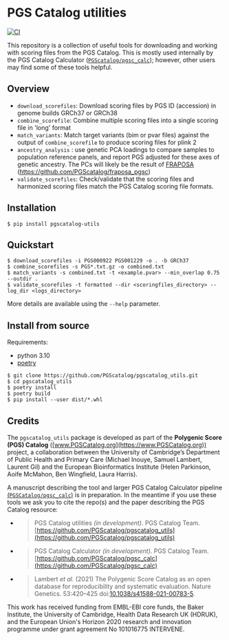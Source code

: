 # PGS Catalog utilities

[![CI](https://github.com/PGScatalog/pgscatalog_utils/actions/workflows/main.yml/badge.svg)](https://github.com/PGScatalog/pgscatalog_utils/actions/workflows/main.yml)

This repository is a collection of useful tools for downloading and working with scoring files from the
PGS Catalog. This is mostly used internally by the PGS Catalog Calculator ([`PGScatalog/pgsc_calc`](https://github.com/PGScatalog/pgsc_calc)); however, other users may find some of these tools helpful.

## Overview

* `download_scorefiles`: Download scoring files by PGS ID (accession) in genome builds GRCh37 or GRCh38
* `combine_scorefile`: Combine multiple scoring files into a single scoring file
in 'long' format
* `match_variants`: Match target variants (bim or pvar files) against the output
of `combine_scorefile` to produce scoring files for plink 2
* `ancestry_analysis` : use genetic PCA loadings to compare samples to population reference panels, 
and report PGS adjusted for these axes of genetic ancestry. The PCs will likely be the result of [FRAPOSA](https://github.com/PGScatalog/fraposa_pgsc) (https://github.com/PGScatalog/fraposa_pgsc)
* `validate_scorefiles`: Check/validate that the scoring files and harmonized scoring files match the PGS Catalog scoring file formats.

## Installation

```
$ pip install pgscatalog-utils
```

## Quickstart

```
$ download_scorefiles -i PGS000922 PGS001229 -o . -b GRCh37
$ combine_scorefiles -s PGS*.txt.gz -o combined.txt 
$ match_variants -s combined.txt -t <example.pvar> --min_overlap 0.75 --outdir .
$ validate_scorefiles -t formatted --dir <scoringfiles_directory> --log_dir <logs_directory>
```

More details are available using the `--help` parameter.

## Install from source

Requirements:

- python 3.10
- [poetry](https://python-poetry.org)

```
$ git clone https://github.com/PGScatalog/pgscatalog_utils.git
$ cd pgscatalog_utils
$ poetry install
$ poetry build
$ pip install --user dist/*.whl 
```

## Credits

The `pgscatalog_utils` package is developed as part of the **Polygenic Score (PGS) Catalog** 
([www.PGSCatalog.org](https://www.PGSCatalog.org)) project, a collaboration between the 
University of Cambridge’s Department of Public Health and Primary Care (Michael Inouye, Samuel Lambert, Laurent Gil) 
and the European Bioinformatics Institute (Helen Parkinson, Aoife McMahon, Ben Wingfield, Laura Harris).

A manuscript describing the tool and larger PGS Catalog Calculator pipeline 
[(`PGSCatalog/pgsc_calc`)](https://github.com/PGScatalog/pgsc_calc) is in preparation. In the meantime 
if you use these tools we ask you to cite the repo(s) and the paper describing the PGS Catalog resource:

- >PGS Catalog utilities _(in development)_. PGS Catalog
  Team. [https://github.com/PGScatalog/pgscatalog_utils](https://github.com/PGScatalog/pgscatalog_utils)
- >PGS Catalog Calculator _(in development)_. PGS Catalog
  Team. [https://github.com/PGScatalog/pgsc_calc](https://github.com/PGScatalog/pgsc_calc)
- >Lambert _et al._ (2021) The Polygenic Score Catalog as an open database for
reproducibility and systematic evaluation.  Nature Genetics. 53:420–425
doi:[10.1038/s41588-021-00783-5](https://doi.org/10.1038/s41588-021-00783-5).

This work has received funding from EMBL-EBI core funds, the Baker Institute, the University of Cambridge, 
Health Data Research UK (HDRUK), and the European Union's Horizon 2020 research and innovation programme 
under grant agreement No 101016775 INTERVENE.
